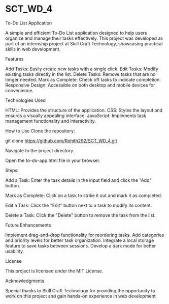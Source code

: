 # SCT_WD_4

To-Do List Application

A simple and efficient To-Do List application designed to help users organize and manage their tasks effectively. This project was developed as part of an internship project at Skill Craft Technology, showcasing practical skills in web development.

Features

Add Tasks: Easily create new tasks with a single click.
Edit Tasks: Modify existing tasks directly in the list.
Delete Tasks: Remove tasks that are no longer needed.
Mark as Complete: Check off tasks to indicate completion.
Responsive Design: Accessible on both desktop and mobile devices for convenience.

Technologies Used

HTML: Provides the structure of the application.
CSS: Styles the layout and ensures a visually appealing interface.
JavaScript: Implements task management functionality and interactivity.

How to Use
Clone the repository:

git clone https://github.com/Rohith292/SCT_WD_4.git  

Navigate to the project directory.

Open the to-do-app.html file in your browser.

Steps:

Add a Task: Enter the task details in the input field and click the "Add" button.

Mark as Complete: Click on a task to strike it out and mark it as completed.

Edit a Task: Click the "Edit" button next to a task to modify its content.

Delete a Task: Click the "Delete" button to remove the task from the list.



Future Enhancements

Implement drag-and-drop functionality for reordering tasks.
Add categories and priority levels for better task organization.
Integrate a local storage feature to save tasks between sessions.
Develop a dark mode for better usability.

License

This project is licensed under the MIT License.

Acknowledgments

Special thanks to Skill Craft Technology for providing the opportunity to work on this project and gain hands-on experience in web development

